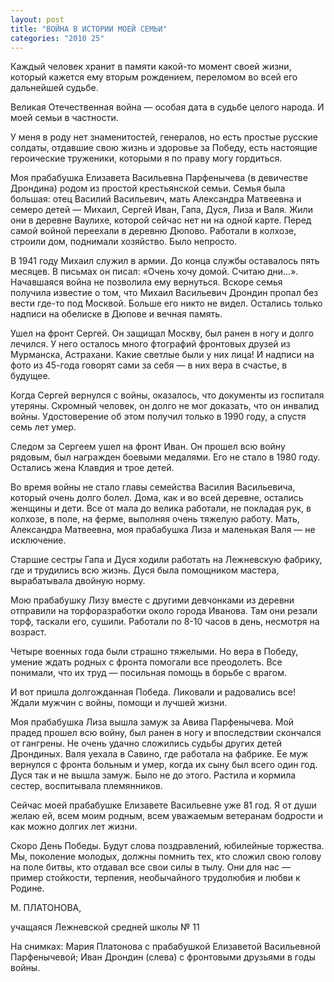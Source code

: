 ```yaml
---
layout: post
title: "ВОЙНА В ИСТОРИИ МОЕЙ СЕМЬИ"
categories: "2010 25"
---
```


Каждый человек хранит в памяти какой-то момент своей жизни, который кажется ему вторым рождением, переломом во всей его дальнейшей судьбе.

Великая Отечественная война — особая дата в судьбе целого народа. И моей семьи в частности.

У меня в роду нет знаменитостей, генералов, но есть простые русские солдаты, отдавшие свою жизнь и здоровье за Победу, есть настоящие героические труженики, которыми я по праву могу гордиться.

Моя прабабушка Елизавета Васильевна Парфенычева (в девичестве Дрондина) родом из простой крестьянской семьи. Семья была большая: отец Василий Васильевич, мать Александра Матвеевна и семеро детей — Михаил, Сергей Иван, Гапа, Дуся, Лиза и Валя. Жили они в деревне Ваулихе, которой сейчас нет ни на одной карте. Перед самой войной переехали в деревню Дюпово. Работали в колхозе, строили дом, поднимали хозяйство. Было непросто.

В 1941 году Михаил служил в армии. До конца службы оставалось пять месяцев. В письмах он писал: «Очень хочу домой. Считаю дни...». Начавшаяся война не позволила ему вернуться. Вскоре семья получила известие о том, что Михаил Васильевич Дрондин пропал без вести где-то под Москвой. Больше его никто не видел. Остались только надписи на обелиске в Дюпове и вечная память.

Ушел на фронт Сергей. Он защищал Москву, был ранен в ногу и долго лечился. У него осталось много фтографий фронтовых друзей из Мурманска, Астрахани. Какие светлые были у них лица! И надписи на фото из 45-года говорят сами за себя — в них вера в счастье, в будущее.

Когда Сергей вернулся с войны, оказалось, что документы из госпиталя утеряны. Скромный человек, он долго не мог доказать, что он инвалид войны. Удостоверение об этом получил только в 1990 году, а спустя семь лет умер.

Следом за Сергеем ушел на фронт Иван. Он прошел всю войну рядовым, был награжден боевыми медалями. Его не стало в 1980 году. Остались жена Клавдия и трое детей.

Во время войны не стало главы семейства Василия Васильевича, который очень долго болел. Дома, как и во всей деревне, остались женщины и дети. Все от мала до велика работали, не покладая рук, в колхозе, в поле, на ферме, выполняя очень тяжелую работу. Мать, Александра Матвеевна, моя прабабушка Лиза и маленькая Валя — не исключение.

Старшие сестры Гапа и Дуся ходили работать на Лежневскую фабрику, где и трудились всю жизнь. Дуся была помощником мастера, вырабатывала двойную норму.

Мою прабабушку Лизу вместе с другими девчонками из деревни отправили на торфоразработки около города Иванова. Там они резали торф, таскали его, сушили. Работали по 8-10 часов в день, несмотря на возраст.

Четыре военных года были страшно тяжелыми. Но вера в Победу, умение ждать родных с фронта помогали все преодолеть. Все понимали, что их труд — посильная помощь в борьбе с врагом.

И вот пришла долгожданная Победа. Ликовали и радовались все! Ждали мужчин с войны, помощи и лучшей жизни.

Моя прабабушка Лиза вышла замуж за Авива Парфенычева. Мой прадед прошел всю войну, был ранен в ногу и впоследствии скончался от гангрены. Не очень удачно сложились судьбы других детей Дрондиных. Валя уехала в Савино, где работала на фабрике. Ее муж вернулся с фронта больным и умер, когда их сыну был всего один год. Дуся так и не вышла замуж. Было не до этого. Растила и кормила сестер, воспитывала племянников.

Сейчас моей прабабушке Елизавете Васильевне уже 81 год. Я от души желаю ей, всем моим родным, всем уважаемым ветеранам бодрости и как можно долгих лет жизни.

Скоро День Победы. Будут слова поздравлений, юбилейные торжества. Мы, поколение молодых, должны помнить тех, кто сложил свою голову на поле битвы, кто отдавал все свои силы в тылу. Они для нас — пример стойкости, терпения, необычайного трудолюбия и любви к Родине.

М. ПЛАТОНОВА,

учащаяся Лежневской средней школы № 11

На снимках: Мария Платонова с прабабушкой Елизаветой Васильевной Парфенычевой; Иван Дрондин (слева) с фронтовыми друзьями в годы войны.


